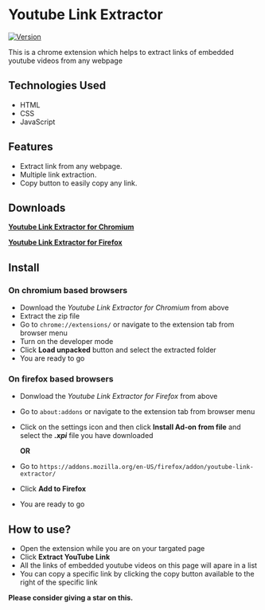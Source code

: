 # Youtube Link Extractor

[![Version](https://img.shields.io/badge/version-1.0.0-blue.svg)](https://github.com/rionislam/youtube-link-extractor/releases/tag/v1.0.0)

This is a chrome extension which helps to extract links of embedded youtube videos from any webpage

## Technologies Used

- HTML
- CSS
- JavaScript

## Features

- Extract link from any webpage.
- Multiple link extraction.
- Copy button to easily copy any link.

## Downloads

 **[Youtube Link Extractor for Chromium](https://raw.githubusercontent.com/rionislam/Youtube-Link-Extractor/Chromium/build/Youtube-LInk-Extractor-1.0(Chromium).zip)**

 **[Youtube Link Extractor for Firefox](https://raw.githubusercontent.com/rionislam/Youtube-Link-Extractor/Firefox/build/Youtube-Link-Extractor-1.0(Firefox).xpi)**

## Install

### On chromium based browsers
- Download the *Youtube Link Extractor for Chromium* from above
- Extract the zip file
- Go to `chrome://extensions/` or navigate to the extension tab from browser menu
- Turn on the developer mode
- Click **Load unpacked** button and select the extracted folder
- You are ready to go

### On firefox based browsers
- Donwload the *Youtube Link Extractor for Firefox* from above
- Go to `about:addons` or navigate to the extension tab from browser menu
- Click on the settings icon and then click **Install Ad-on from file** and select the ***.xpi*** file you have downloaded

    **OR**
- Go to `https://addons.mozilla.org/en-US/firefox/addon/youtube-link-extractor/`
- Click **Add to Firefox**
- You are ready to go

## How to use?

- Open the extension while you are on your targated page
- Click **Extract YouTube Link**
- All the links of embedded youtube videos on this page will apare in a list
- You can copy a specific link by clicking the copy button available to the right of the specific link


**Please consider giving a star on this.**